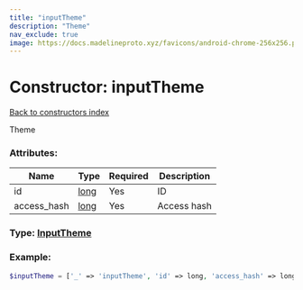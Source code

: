 ```yaml
---
title: "inputTheme"
description: "Theme"
nav_exclude: true
image: https://docs.madelineproto.xyz/favicons/android-chrome-256x256.png
---
```

# Constructor: inputTheme  
[Back to constructors index](/API_docs/constructors/index.md)



Theme

### Attributes:

| Name     |    Type       | Required | Description |
|----------|---------------|----------|-------------|
|id|[long](/API_docs/types/long.md) | Yes|ID|
|access\_hash|[long](/API_docs/types/long.md) | Yes|Access hash|



### Type: [InputTheme](/API_docs/types/InputTheme.md)


### Example:

```php
$inputTheme = ['_' => 'inputTheme', 'id' => long, 'access_hash' => long];
```  
